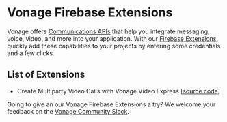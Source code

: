 # Vonage Firebase Extensions
Vonage offers [Communications APIs](https://developer.vonage.com/) that help you integrate messaging, voice, video, and more into your application. With our [Firebase Extensions](https://firebase.google.com/docs/extensions), quickly add these capabilities to your projects by entering some credentials and a few clicks. 

## List of Extensions 
- Create Multiparty Video Calls with Vonage Video Express
[[source code](https://github.com/Vonage/vonage-firebase-extensions/tree/main/video-express)]

Going to give an our Vonage Firebase Extensions a try? We welcome your feedback on the [Vonage Community Slack](https://developer.vonage.com/community/slack). 
